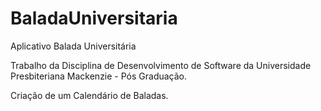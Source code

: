 BaladaUniversitaria
===================


Aplicativo Balada Universitária

Trabalho da Disciplina de Desenvolvimento de Software da Universidade Presbiteriana Mackenzie - Pós Graduação.

Criação de um Calendário de Baladas.

